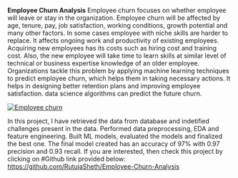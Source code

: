 **Employee Churn Analysis**
Employee churn focuses on whether employee will leave or stay in the organization. 
Employee churn  will be affected by age, tenure, pay, job satisfaction, working conditions, growth potential and many other factors. In some cases employee with niche skills are harder to replace. It affects ongoing work and productivity of existing employees. Acquiring new employees has its costs such as hiring cost and training cost. Also, the new employee will take time to learn skills at similar level of technical or business expertise knowledge of an older employee. Organizations tackle this problem by applying machine learning techniques to predict employee churn, which helps them in taking necessary actions. 
It helps in designing better retention plans and improving employee satisfaction. data science algorithms can predict the future churn.

[![Employee churn](https://projects.accredian.com/capstone2/hr.png "Employee churn")](http://https://projects.accredian.com/capstone2/hr.png "Employee churn")

In this project, I have retrieved the data from database and indetified challenges present in the data. Performed data preprocessing, EDA and feature engineering. Built ML models, evaluated the models and finalized the best one. The final model created has an accuracy of 97% with 0.97 precision and 0.93 recall.
If you are interested, then check this project by clicking on #Github link provided below:  
https://github.com/RutujaSheth/Employee-Churn-Analysis
